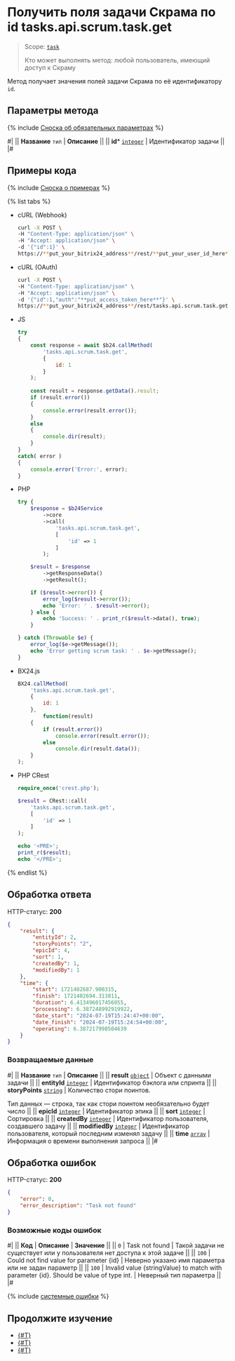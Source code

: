 # Получить поля задачи Скрама по id tasks.api.scrum.task.get

> Scope: [`task`](../../../scopes/permissions.md)
>
> Кто может выполнять метод: любой пользователь, имеющий доступ к Скраму

Метод получает значения полей задачи Скрама по её идентификатору `id`.

## Параметры метода

{% include [Сноска об обязательных параметрах](../../../../_includes/required.md) %}

#|
|| **Название**
`тип` | **Описание** ||
|| **id***
[`integer`](../../../data-types.md) | Идентификатор задачи ||
|#

## Примеры кода

{% include [Сноска о примерах](../../../../_includes/examples.md) %}

{% list tabs %}

- cURL (Webhook)

    ```bash
    curl -X POST \
    -H "Content-Type: application/json" \
    -H "Accept: application/json" \
    -d '{"id":1}' \
    https://**put_your_bitrix24_address**/rest/**put_your_user_id_here**/**put_your_webhook_here**/tasks.api.scrum.task.get
    ```

- cURL (OAuth)

    ```bash
    curl -X POST \
    -H "Content-Type: application/json" \
    -H "Accept: application/json" \
    -d '{"id":1,"auth":"**put_access_token_here**"}' \
    https://**put_your_bitrix24_address**/rest/tasks.api.scrum.task.get
    ```

- JS


    ```js
    try
    {
    	const response = await $b24.callMethod(
    		'tasks.api.scrum.task.get',
    		{
    			id: 1
    		}
    	);
    	
    	const result = response.getData().result;
    	if (result.error())
    	{
    		console.error(result.error());
    	}
    	else
    	{
    		console.dir(result);
    	}
    }
    catch( error )
    {
    	console.error('Error:', error);
    }
    ```

- PHP


    ```php
    try {
        $response = $b24Service
            ->core
            ->call(
                'tasks.api.scrum.task.get',
                [
                    'id' => 1
                ]
            );
    
        $result = $response
            ->getResponseData()
            ->getResult();
    
        if ($result->error()) {
            error_log($result->error());
            echo 'Error: ' . $result->error();
        } else {
            echo 'Success: ' . print_r($result->data(), true);
        }
    
    } catch (Throwable $e) {
        error_log($e->getMessage());
        echo 'Error getting scrum task: ' . $e->getMessage();
    }
    ```

- BX24.js

    ```js
    BX24.callMethod(
        'tasks.api.scrum.task.get',
        {
            id: 1
        },
            function(result)
        {
            if (result.error())
                console.error(result.error());
            else
                console.dir(result.data());
        }
    );
    ```

- PHP CRest

    ```php
    require_once('crest.php');

    $result = CRest::call(
        'tasks.api.scrum.task.get',
        [
            'id' => 1
        ]
    );

    echo '<PRE>';
    print_r($result);
    echo '</PRE>';
    ```

{% endlist %}

## Обработка ответа

HTTP-статус: **200**

```json
{
    "result": {
        "entityId": 2,
        "storyPoints": "2",
        "epicId": 4,
        "sort": 1,
        "createdBy": 1,
        "modifiedBy": 1
    },
    "time": {
        "start": 1721402687.900315,
        "finish": 1721402694.313811,
        "duration": 6.413496017456055,
        "processing": 6.387248992919922,
        "date_start": "2024-07-19T15:24:47+00:00",
        "date_finish": "2024-07-19T15:24:54+00:00",
        "operating": 6.387217998504639
    }
}
```

### Возвращаемые данные

#|
|| **Название**
`тип` | **Описание** ||
|| **result**
[`object`](../../../data-types.md) | Объект с данными задачи ||
|| **entityId** 
[`integer`](../../../data-types.md) | Идентификатор бэклога или спринта ||
|| **storyPoints**
[`string`](../../../data-types.md) | Количество стори поинтов. 

Тип данных — строка, так как стори поинтом необязательно будет число ||
|| **epicId**
[`integer`](../../../data-types.md) | Идентификатор эпика ||
|| **sort**
[`integer`](../../../data-types.md) | Сортировка ||
|| **createdBy**
[`integer`](../../../data-types.md) | Идентификатор пользователя, создавшего задачу ||
|| **modifiedBy**
[`integer`](../../../data-types.md) | Идентификатор пользователя, который последним изменял задачу ||
|| **time**
[`array`](../../../data-types.md#time) | Информация о времени выполнения запроса ||
|#

## Обработка ошибок

HTTP-статус: **200**

```json
{
    "error": 0,
    "error_description": "Task not found"
}
```

### Возможные коды ошибок

#|
|| **Код** | **Описание**  | **Значение** ||
|| `0` | Task not found | Такой задачи не существует или у пользователя нет доступа к этой задаче ||
|| `100` | Could not find value for parameter {id} | Неверно указано имя параметра или не задан параметр ||
|| `100` | Invalid value {stringValue} to match with parameter {id}. Should be value of type int. | Неверный тип параметра ||
|#

{% include [системные ошибки](../../../../_includes/system-errors.md) %}

## Продолжите изучение 

- [{#T}](./index.md)
- [{#T}](./tasks-api-scrum-task-update.md)
- [{#T}](./tasks-api-scrum-task-get-fields.md)